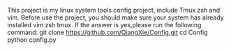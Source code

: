 This project is my linux system tools config project, include Tmux zsh and vim.
Before use the project, you should make sure your system has already installed vim zsh tmux.
If the answer is yes,please run the following command:
    git clone https://github.com/QiangXie/Config.git
    cd Config
    python config.py
